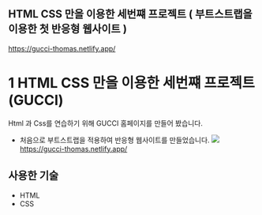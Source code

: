 ## HTML CSS 만을 이용한 세번쨰 프로젝트 ( 부트스트랩을 이용한 첫 반응형 웹사이트 )

https://gucci-thomas.netlify.app/

# 1 HTML CSS 만을 이용한 세번쨰 프로젝트(GUCCI)

Html 과 Css를 연습하기 위해 GUCCI 홈페이지를 만들어 봤습니다.
+ 처음으로 부트스트랩을 적용하여 반응형 웹사이트를 만들었습니다.
![](https://i.imgur.com/4RqrVIg.png)
https://gucci-thomas.netlify.app/

## 사용한 기술
* HTML
* CSS
